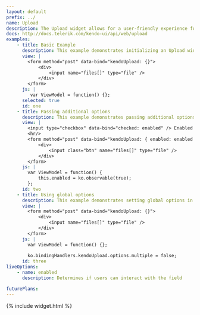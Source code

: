 ```yaml
---
layout: default
prefix: ../
name: Upload
description: The Upload widget allows for a user-friendly experience for choosing files to upload.
docs: http://docs.telerik.com/kendo-ui/api/web/upload
examples:
    - title: Basic Example
      description: This example demonstrates initializing an Upload widget with no additional options specified.
      view: |
        <form method="post" data-bind="kendoUpload: {}">
            <div>
                <input name="files[]" type="file" />
            </div>
        </form>
      js: |
         var ViewModel = function() {};
      selected: true
      id: one
    - title: Passing additional options
      description: This example demonstrates passing additional options in the data-bind attribute.
      view: |
        <input type="checkbox" data-bind="checked: enabled" /> Enabled
        <hr/>
        <form method="post" data-bind="kendoUpload: { enabled: enabled }">
            <div>
                <input class="btn" name="files[]" type="file" />
            </div>
        </form>
      js: |
        var ViewModel = function() {
            this.enabled = ko.observable(true);
        };
      id: two
    - title: Using global options
      description: This example demonstrates setting global options in *ko.bindingHandlers.kendoUpload.options*. This helps to simplify the markup for settings that can be used as a default for all instances of this widget.
      view: |
        <form method="post" data-bind="kendoUpload: {}">
            <div>
                <input name="files[]" type="file" />
            </div>
        </form>
      js: |
        var ViewModel = function() {};
        
        ko.bindingHandlers.kendoUpload.options.multiple = false;
      id: three
liveOptions:
    - name: enabled
      description: Determines if users can interact with the field

futurePlans:
---
```


{% include widget.html %}
